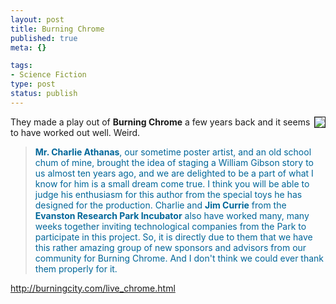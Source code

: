 ```yaml
--- 
layout: post
title: Burning Chrome
published: true
meta: {}

tags: 
- Science Fiction
type: post
status: publish
---
```

<img src="http://burningcity.com/Chrome_Web_Images/Chrome_poster.jpg" border="1" align="right">They made a play out of <b>Burning Chrome</b> a few years back and it seems to have worked out well. Weird.

<blockquote><b><font color="#006699">Mr. Charlie Athanas</font></b><font color="#006699">, our sometime poster artist, and an old school chum of mine, brought the idea of staging a William Gibson story to us almost ten years ago, and we are delighted to be a part of what I know for him is a small dream come true. I think you will be able to judge his enthusiasm for this author from the special toys he has designed for the production. Charlie and <b>Jim Currie</b> from the <b>Evanston Research Park Incubator</b> also have worked many, many weeks together inviting technological companies from the Park to participate in this project. So, it is directly due to them that we have this rather amazing group of new sponsors and advisors from our community for Burning Chrome. And I don't think we could ever thank them properly for it.</font></blockquote> 

<a href="http://burningcity.com/live_chrome.html">http://burningcity.com/live_chrome.html</a><br clear="all">
